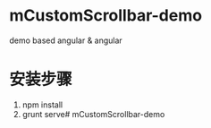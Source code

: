 # mCustomScrollbar-demo
demo  based angular &amp; angular

# 安装步骤
1. npm install
2. grunt serve# mCustomScrollbar-demo
